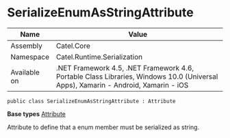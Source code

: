 

# SerializeEnumAsStringAttribute

Name|Value
---|---
Assembly|Catel.Core
Namespace|Catel.Runtime.Serialization
Available on|.NET Framework 4.5, .NET Framework 4.6, Portable Class Libraries, Windows 10.0 (Universal Apps), Xamarin - Android, Xamarin - iOS

```
public class SerializeEnumAsStringAttribute : Attribute
```

**Base types**
[Attribute]()


Attribute to define that a enum member must be serialized as string.



